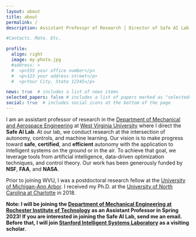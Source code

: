 ```yaml
---
layout: about
title: about
permalink: /
description: Assistant Professpr of Research | Director of Safe AI Lab, West Virginia University

#Contacts. Moto. Etc.

profile:
  align: right
  image: my-photo.jpg
  #address: >
  #  <p>555 your office number</p>
  #  <p>123 your address street</p>
  #  <p>Your City, State 12345</p>

news: true  # includes a list of news items
selected_papers: false # includes a list of papers marked as "selected={true}"
social: true  # includes social icons at the bottom of the page
---
```


I am an assistant professor of research in the [Department of Mechanical and Aerospace Engineering](https://mae.statler.wvu.edu/) at [West Virginia University](https://www.wvu.edu/) where I direct the **Safe AI Lab**. At our lab, we conduct research at the intersection of autonomy, controls, and machine learning.
Our vision is to make progress toward **safe**, **certified**, and **efficient** autonomy with the application to intelligent systems on the ground or in the air. To achieve that goal, we leverage tools from artificial intelligence, data-driven optimization techniques, and control theory. Our work has been generously funded by **NSF**, **FAA**, and **NASA**.

Prior to joining WVU, I was a postdoctoral research fellow at the [University of Michigan-Ann Arbor](https://umich.edu/). I received my Ph.D. at the [University of North Carolina at Charlotte](https://www.charlotte.edu/) in 2018.

**Note: I will be joining the [Department of Mechanical Engineering at Rochester Institute of Technology](https://www.rit.edu/engineering/department-mechanical-engineering) as an Assistant Professor in Spring 2023! If you are interested in joining the Safe AI Lab, send me an email. Before that, I will join [Stanford Intelligent Systems Laboratory](https://web.stanford.edu/group/sisl/cgi-bin/wordpress/) as a visiting scholar.**


